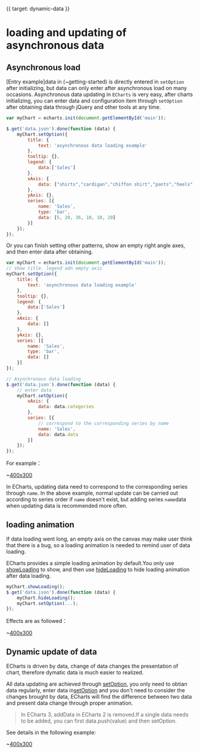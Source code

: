 {{ target: dynamic-data }}

# loading and updating of asynchronous data

## Asynchronous load

[Entry example]data in (~getting-started) is directly entered in `setOption` after initializing, but data can only enter after  asynchronous load on many occasions. Asynchronous data updating in `ECharts` is very easy, after charts initializing, you can enter data and configuration item through `setOption` after obtaining data through  jQuery and other tools at any time.
```js
var myChart = echarts.init(document.getElementById('main'));

$.get('data.json').done(function (data) {
    myChart.setOption({
        title: {
            text: 'asynchronous data loading example'
        },
        tooltip: {},
        legend: {
            data:['Sales']
        },
        xAxis: {
            data: ["shirts","cardigan","chiffon shirt","pants","heels","sockes"]
        },
        yAxis: {},
        series: [{
            name: 'Sales',
            type: 'bar',
            data: [5, 20, 36, 10, 10, 20]
        }]
    });
});
```

Or you can finish setting other patterns, show an empty right angle axes, and then enter data  after obtaining.

```js
var myChart = echarts.init(document.getElementById('main'));
// show title. legend adn empty axis
myChart.setOption({
    title: {
        text: 'asynchronous data loading example'
    },
    tooltip: {},
    legend: {
        data:['Sales']
    },
    xAxis: {
        data: []
    },
    yAxis: {},
    series: [{
        name: 'Sales',
        type: 'bar',
        data: []
    }]
});

// Asynchronous data loading 
$.get('data.json').done(function (data) {
    // enter data
    myChart.setOption({
        xAxis: {
            data: data.categories
        },
        series: [{
            // correspond to the corresponding series by name
            name: 'Sales',
            data: data.data
        }]
    });
});
```

For example：

~[400x300](${galleryViewPath}doc-example/tutorial-async&edit=1&reset=1)

In ECharts, updating data need to correspond to the corresponding series through `name`. In the above example, normal update can be carried out according to series order if `name` doesn't exist, but adding series `name`data when updating data is recommended more often. 

## loading animation

If data loading went long, an empty axis on the canvas may make user think that there is a bug, so a loading animation is needed to remind user of data loading. 

ECharts provides a simple loading animation by default.You only use [showLoading](api.html#echartsInstance.showLoading) to show, and then use [hideLoading](api.html#echartsInstance.hideLoading) to hide loading animation after data loading.
```js
myChart.showLoading();
$.get('data.json').done(function (data) {
    myChart.hideLoading();
    myChart.setOption(...);
});
```

Effects are as followed：

~[400x300](${galleryViewPath}doc-example/tutorial-loading&edit=1&reset=1)

## Dynamic update of data

ECharts is driven by data, change of data changes the presentation of chart, therefore dymatic data is much easier to realized.

All data updating are achieved through [setOption](~api.html#echartsInstance.setOption), you only need to obtian data regularly, enter data in[setOption](~api.html#echartsInstance.setOption) and you don't need to consider the changes brought by data, ECharts will find the difference between two data and present data change through proper animation. 

>In ECharts 3, addData in ECharts 2 is removed.If a single data needs to be added, you can first data.push(value) and then setOption.

See details in the following example:

~[400x300](${galleryViewPath}doc-example/tutorial-dynamic-data&edit=1&reset=1)